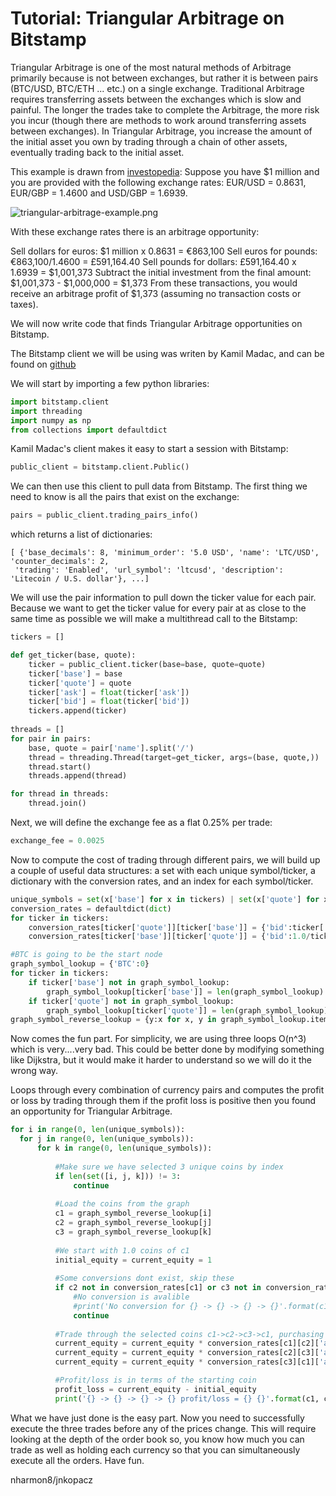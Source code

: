# Tutorial: Triangular Arbitrage on Bitstamp

Triangular Arbitrage is one of the most natural methods of Arbitrage primarily because is not between exchanges, but rather it is between pairs (BTC/USD, BTC/ETH ... etc.) on a single exchange. Traditional Arbitrage requires transferring assets between the exchanges which is slow and painful. The longer the trades take to complete the Arbitrage, the more risk you incur (though there are methods to work around transferring assets between exchanges). In Triangular Arbitrage, you increase the amount of the initial asset you own by trading through a chain of other assets, eventually trading back to the initial asset.


This example is drawn from [investopedia](https://www.investopedia.com/terms/t/triangulararbitrage.asp):
Suppose you have $1 million and you are provided with the following exchange rates: EUR/USD = 0.8631, EUR/GBP = 1.4600 and USD/GBP = 1.6939.

![triangular-arbitrage-example.png]({{site.baseurl}}/media/triangular-arbitrage-example.png)

With these exchange rates there is an arbitrage opportunity:

Sell dollars for euros: $1 million x 0.8631 = €863,100
Sell euros for pounds: €863,100/1.4600 = £591,164.40
Sell pounds for dollars: £591,164.40 x 1.6939 = $1,001,373
Subtract the initial investment from the final amount: $1,001,373 - $1,000,000 = $1,373
From these transactions, you would receive an arbitrage profit of $1,373 (assuming no transaction costs or taxes).      

We will now write code that finds Triangular Arbitrage opportunities on Bitstamp.

The Bitstamp client we will be using was writen by Kamil Madac, and can be found on [github](https://github.com/kmadac/bitstamp-python-client)

We will start by importing a few python libraries:
```python
import bitstamp.client
import threading
import numpy as np
from collections import defaultdict
```

Kamil Madac's client makes it easy to start a session with Bitstamp:

```python
public_client = bitstamp.client.Public()
```

We can then use this client to pull data from Bitstamp. The first thing we need to know is all the pairs that exist on the exchange:
 
 ```python
 pairs = public_client.trading_pairs_info()
 ```
 
which returns a list of dictionaries:
 
 ```python3
 [ {'base_decimals': 8, 'minimum_order': '5.0 USD', 'name': 'LTC/USD', 'counter_decimals': 2,
  'trading': 'Enabled', 'url_symbol': 'ltcusd', 'description': 'Litecoin / U.S. dollar'}, ...]
 ```
 
We will use the pair information to pull down the ticker value for each pair. Because we want to get the ticker value for every pair at as close to the same time as possible we will make a multithread call to the Bitstamp:
 
```python
tickers = []

def get_ticker(base, quote):
    ticker = public_client.ticker(base=base, quote=quote)
    ticker['base'] = base
    ticker['quote'] = quote
    ticker['ask'] = float(ticker['ask'])
    ticker['bid'] = float(ticker['bid'])
    tickers.append(ticker)
    
threads = []
for pair in pairs:
    base, quote = pair['name'].split('/')
    thread = threading.Thread(target=get_ticker, args=(base, quote,))
    thread.start()
    threads.append(thread)

for thread in threads:
    thread.join()
```

Next, we will define the exchange fee as a flat 0.25% per trade:

```python
exchange_fee = 0.0025
```

Now to compute the cost of trading through different pairs, we will build up a couple of useful data structures: a set with each unique symbol/ticker, a dictionary with the conversion rates, and an index for each symbol/ticker. 

```python
unique_symbols = set(x['base'] for x in tickers) | set(x['quote'] for x in tickers)
conversion_rates = defaultdict(dict)
for ticker in tickers:
    conversion_rates[ticker['quote']][ticker['base']] = {'bid':ticker['bid'], 'ask':ticker['ask']}
    conversion_rates[ticker['base']][ticker['quote']] = {'bid':1.0/ticker['ask'], 'ask':1.0/ticker['bid']}

#BTC is going to be the start node
graph_symbol_lookup = {'BTC':0}
for ticker in tickers:
    if ticker['base'] not in graph_symbol_lookup:
        graph_symbol_lookup[ticker['base']] = len(graph_symbol_lookup)
    if ticker['quote'] not in graph_symbol_lookup:
        graph_symbol_lookup[ticker['quote']] = len(graph_symbol_lookup)
graph_symbol_reverse_lookup = {y:x for x, y in graph_symbol_lookup.items()}
```

Now comes the fun part. For simplicity, we are using three loops O(n^3) which is very....very bad. This could be better done by modifying something like Dijkstra, but it would make it harder to understand so we will do it the wrong way.  

Loops through every combination of currency pairs and computes the profit or loss by trading through them if the profit loss is positive then you found an opportunity for Triangular Arbitrage.

```python
for i in range(0, len(unique_symbols)):
  for j in range(0, len(unique_symbols)):
      for k in range(0, len(unique_symbols)):
      
          #Make sure we have selected 3 unique coins by index
          if len(set([i, j, k])) != 3:
              continue
          
          #Load the coins from the graph
          c1 = graph_symbol_reverse_lookup[i]
          c2 = graph_symbol_reverse_lookup[j]
          c3 = graph_symbol_reverse_lookup[k]
          
          #We start with 1.0 coins of c1
          initial_equity = current_equity = 1
          
          #Some conversions dont exist, skip these
          if c2 not in conversion_rates[c1] or c3 not in conversion_rates[c2] or c1 not in conversion_rates[c3]:
              #No conversion is avalible 
              #print('No conversion for {} -> {} -> {} -> {}'.format(c1, c2, c3, c1))
              continue 
          
          #Trade through the selected coins c1->c2->c3->c1, purchasing at the 'ask' price and paying the fee for each trade
          current_equity = current_equity * conversion_rates[c1][c2]['ask'] - current_equity*exchange_fee
          current_equity = current_equity * conversion_rates[c2][c3]['ask'] - current_equity*exchange_fee
          current_equity = current_equity * conversion_rates[c3][c1]['ask'] - current_equity*exchange_fee

          #Profit/loss is in terms of the starting coin
          profit_loss = current_equity - initial_equity                    
          print('{} -> {} -> {} -> {} profit/loss = {} {}'.format(c1, c2, c3, c1, c1, profit_loss))
```


What we have just done is the easy part. Now you need to successfully execute the three trades before any of the prices change. This will require looking at the depth of the order book so, you know how much you can trade as well as holding each currency so that you can simultaneously execute all the orders. Have fun. 

nharmon8/jnkopacz





